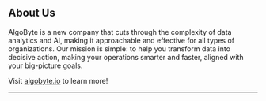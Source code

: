 ## About Us

AlgoByte is a new company that cuts through the complexity of data analytics and AI, making it approachable and effective for all types of organizations. Our mission is simple: to help you transform data into decisive action, making your operations smarter and faster, aligned with your big-picture goals.

Visit [algobyte.io](https://algobyte.io/) to learn more!

----
